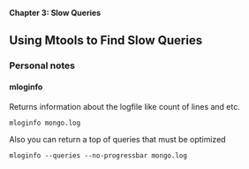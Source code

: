 **Chapter 3: Slow Queries**

## Using Mtools to Find Slow Queries

### Personal notes

#### mloginfo
Returns information about the logfile like count of lines and etc.

```
mloginfo mongo.log
```

Also you can return a top of queries that must be optimized
```
mloginfo --queries --no-progressbar mongo.log 
```
